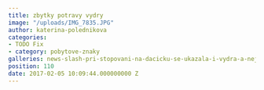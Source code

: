 ```yaml
---
title: zbytky potravy vydry
image: "/uploads/IMG_7835.JPG"
author: katerina-polednikova
categories:
- TODO Fix
- category: pobytove-znaky
galleries: news-slash-pri-stopovani-na-dacicku-se-ukazala-i-vydra-a-nejen-tam
position: 110
date: 2017-02-05 10:09:44.000000000 Z
---
```

